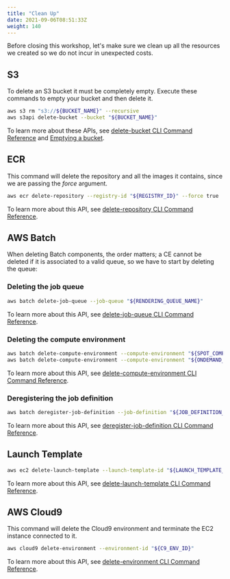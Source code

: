 ```yaml
---
title: "Clean Up"
date: 2021-09-06T08:51:33Z
weight: 140
---
```


Before closing this workshop, let's make sure we clean up all the resources we created so we do not incur in unexpected costs.

## S3

To delete an S3 bucket it must be completely empty. Execute these commands to empty your bucket and then delete it.

```bash
aws s3 rm "s3://${BUCKET_NAME}" --recursive
aws s3api delete-bucket --bucket "${BUCKET_NAME}"
```

To learn more about these APIs, see [delete-bucket CLI Command Reference](https://docs.aws.amazon.com/cli/latest/reference/s3api/delete-bucket.html) and [Emptying a bucket](https://docs.aws.amazon.com/AmazonS3/latest/userguide/empty-bucket.html).

## ECR

This command will delete the repository and all the images it contains, since we are passing the *force* argument.

```bash
aws ecr delete-repository --registry-id "${REGISTRY_ID}" --force true
```

To learn more about this API, see [delete-repository CLI Command Reference](https://docs.aws.amazon.com/cli/latest/reference/ecr/delete-repository.html).

## AWS Batch

When deleting Batch components, the order matters; a CE cannot be deleted if it is associated to a valid queue, so we have to start by deleting the queue:

### Deleting the job queue

```bash
aws batch delete-job-queue --job-queue "${RENDERING_QUEUE_NAME}"
```

To learn more about this API, see [delete-job-queue CLI Command Reference](https://docs.aws.amazon.com/cli/latest/reference/batch/delete-job-queue.html).

### Deleting the compute environment

```bash
aws batch delete-compute-environment --compute-environment "${SPOT_COMPUTE_ENV_ARN}"
aws batch delete-compute-environment --compute-environment "${ONDEMAND_COMPUTE_ENV_ARN}"
```

To learn more about this API, see [delete-compute-environment CLI Command Reference](https://docs.aws.amazon.com/cli/latest/reference/batch/delete-compute-environment.html).

### Deregistering the job definition

```bash
aws batch deregister-job-definition --job-definition "${JOB_DEFINITION_NAME}"
```

To learn more about this API, see [deregister-job-definition CLI Command Reference](https://docs.aws.amazon.com/cli/latest/reference/batch/deregister-job-definition.html).


## Launch Template

```bash
aws ec2 delete-launch-template --launch-template-id "${LAUNCH_TEMPLATE_ID}"
```

To learn more about this API, see [delete-launch-template CLI Command Reference](https://docs.aws.amazon.com/cli/latest/reference/ec2/delete-launch-template.html).

## AWS Cloud9

This command will delete the Cloud9 environment and terminate the EC2 instance connected to it.

```bash
aws cloud9 delete-environment --environment-id "${C9_ENV_ID}"
```

To learn more about this API, see [delete-environment CLI Command Reference](https://docs.aws.amazon.com/cli/latest/reference/cloud9/delete-environment.html).
